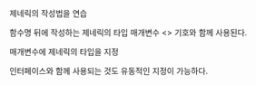 제네릭의 작성법을 연습

함수명 뒤에 작성하는 제네릭의 타입 매개변수
<> 기호와 함께 사용된다.

매개변수에 제네릭의 타입을 지정

인터페이스와 함께 사용되는 것도 유동적인 지정이 가능하다.
